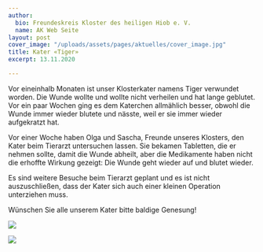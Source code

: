 ```yaml
---
author:
  bio: Freundeskreis Kloster des heiligen Hiob e. V.
  name: AK Web Seite
layout: post
cover_image: "/uploads/assets/pages/aktuelles/cover_image.jpg"
title: Kater «Tiger»
excerpt: 13.11.2020

---
```

Vor eineinhalb Monaten ist unser Klosterkater namens Tiger verwundet worden. Die Wunde wollte und wollte nicht verheilen und hat lange geblutet. Vor ein paar Wochen ging es dem Katerchen allmählich besser, obwohl die Wunde immer wieder blutete und nässte, weil er sie immer wieder aufgekratzt hat.

Vor einer Woche haben Olga und Sascha, Freunde unseres Klosters, den Kater beim Tierarzt untersuchen lassen. Sie bekamen Tabletten, die er nehmen sollte, damit die Wunde abheilt, aber die Medikamente haben nicht die erhoffte Wirkung gezeigt: Die Wunde geht wieder auf und blutet wieder.

Es sind weitere Besuche beim Tierarzt geplant und es ist nicht auszuschließen, dass der Kater sich auch einer kleinen Operation unterziehen muss.

Wünschen Sie alle unserem Kater bitte baldige Genesung!

![](https://res.cloudinary.com/hiobmon/image/upload/v1605293520/media/2020/IMG_0445_lg9dtk.jpg)

![](https://res.cloudinary.com/hiobmon/image/upload/v1605293591/media/2020/WhatsApp_Image_2020-10-18_at_14.02.47_wro1ud.jpg)